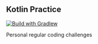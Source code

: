 ## Kotlin Practice

[![Build with Gradlew](https://github.com/samueldervis/practice2/actions/workflows/build.yml/badge.svg)](https://github.com/samueldervis/practice2/actions/workflows/build.yml)

Personal regular coding challenges